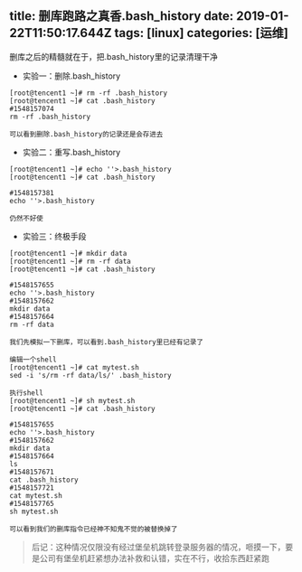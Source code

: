 title: 删库跑路之真香.bash_history
date: 2019-01-22T11:50:17.644Z
tags: [linux]
categories: [运维]
---
删库之后的精髓就在于，把.bash_history里的记录清理干净
- 实验一：删除.bash_history
```
[root@tencent1 ~]# rm -rf .bash_history 
[root@tencent1 ~]# cat .bash_history 
#1548157074
rm -rf .bash_history

可以看到删除.bash_history的记录还是会存进去
```
- 实验二：重写.bash_history
```
[root@tencent1 ~]# echo ''>.bash_history 
[root@tencent1 ~]# cat .bash_history 

#1548157381
echo ''>.bash_history 

仍然不好使
```
- 实验三：终极手段
```
[root@tencent1 ~]# mkdir data
[root@tencent1 ~]# rm -rf data
[root@tencent1 ~]# cat .bash_history 

#1548157655
echo ''>.bash_history 
#1548157662
mkdir data
#1548157664
rm -rf data

我们先模拟一下删库，可以看到.bash_history里已经有记录了

编辑一个shell
[root@tencent1 ~]# cat mytest.sh 
sed -i 's/rm -rf data/ls/' .bash_history

执行shell
[root@tencent1 ~]# sh mytest.sh 
[root@tencent1 ~]# cat .bash_history 

#1548157655
echo ''>.bash_history 
#1548157662
mkdir data
#1548157664
ls
#1548157671
cat .bash_history 
#1548157721
cat mytest.sh 
#1548157765
sh mytest.sh 

可以看到我们的删库指令已经神不知鬼不觉的被替换掉了
```

> 后记：这种情况仅限没有经过堡垒机跳转登录服务器的情况，咂摸一下，要是公司有堡垒机赶紧想办法补救和认错，实在不行，收拾东西赶紧跑